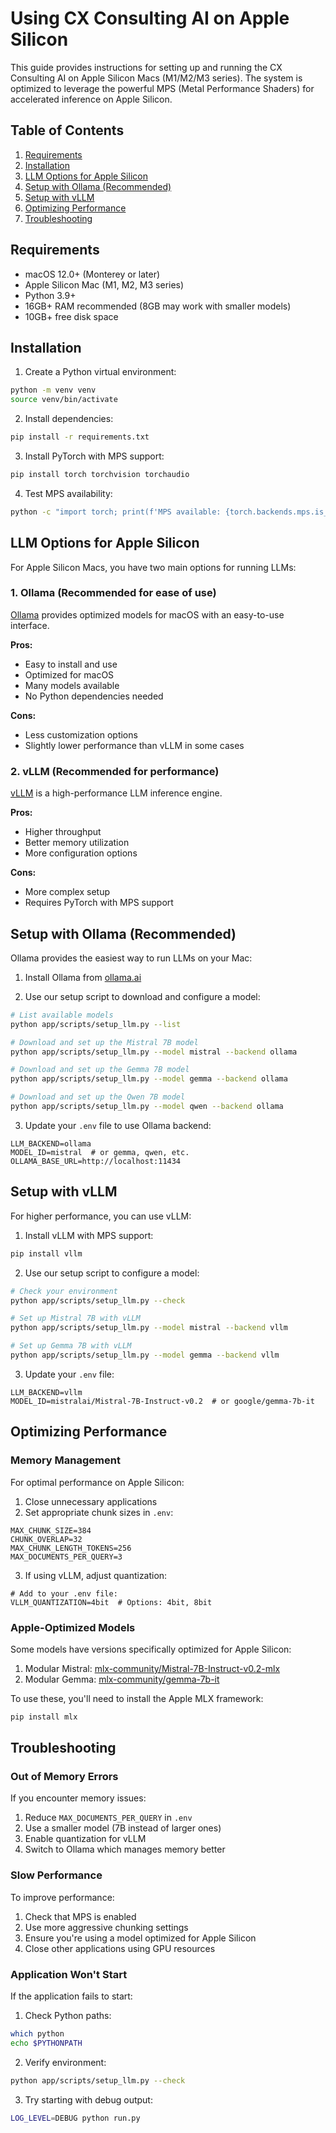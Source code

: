 # Using CX Consulting AI on Apple Silicon

This guide provides instructions for setting up and running the CX Consulting AI on Apple Silicon Macs (M1/M2/M3 series). The system is optimized to leverage the powerful MPS (Metal Performance Shaders) for accelerated inference on Apple Silicon.

## Table of Contents

1. [Requirements](#requirements)
2. [Installation](#installation)
3. [LLM Options for Apple Silicon](#llm-options-for-apple-silicon)
4. [Setup with Ollama (Recommended)](#setup-with-ollama-recommended)
5. [Setup with vLLM](#setup-with-vllm)
6. [Optimizing Performance](#optimizing-performance)
7. [Troubleshooting](#troubleshooting)

## Requirements

- macOS 12.0+ (Monterey or later)
- Apple Silicon Mac (M1, M2, M3 series)
- Python 3.9+
- 16GB+ RAM recommended (8GB may work with smaller models)
- 10GB+ free disk space

## Installation

1. Create a Python virtual environment:
```bash
python -m venv venv
source venv/bin/activate
```

2. Install dependencies:
```bash
pip install -r requirements.txt
```

3. Install PyTorch with MPS support:
```bash
pip install torch torchvision torchaudio
```

4. Test MPS availability:
```bash
python -c "import torch; print(f'MPS available: {torch.backends.mps.is_available()}')"
```

## LLM Options for Apple Silicon

For Apple Silicon Macs, you have two main options for running LLMs:

### 1. Ollama (Recommended for ease of use)

[Ollama](https://ollama.ai/) provides optimized models for macOS with an easy-to-use interface. 

**Pros:**
- Easy to install and use
- Optimized for macOS
- Many models available
- No Python dependencies needed

**Cons:**
- Less customization options
- Slightly lower performance than vLLM in some cases

### 2. vLLM (Recommended for performance)

[vLLM](https://github.com/vllm-project/vllm) is a high-performance LLM inference engine.

**Pros:**
- Higher throughput
- Better memory utilization
- More configuration options

**Cons:**
- More complex setup
- Requires PyTorch with MPS support

## Setup with Ollama (Recommended)

Ollama provides the easiest way to run LLMs on your Mac:

1. Install Ollama from [ollama.ai](https://ollama.ai/)

2. Use our setup script to download and configure a model:
```bash
# List available models
python app/scripts/setup_llm.py --list

# Download and set up the Mistral 7B model
python app/scripts/setup_llm.py --model mistral --backend ollama

# Download and set up the Gemma 7B model
python app/scripts/setup_llm.py --model gemma --backend ollama

# Download and set up the Qwen 7B model
python app/scripts/setup_llm.py --model qwen --backend ollama
```

3. Update your `.env` file to use Ollama backend:
```
LLM_BACKEND=ollama
MODEL_ID=mistral  # or gemma, qwen, etc.
OLLAMA_BASE_URL=http://localhost:11434
```

## Setup with vLLM

For higher performance, you can use vLLM:

1. Install vLLM with MPS support:
```bash
pip install vllm
```

2. Use our setup script to configure a model:
```bash
# Check your environment
python app/scripts/setup_llm.py --check

# Set up Mistral 7B with vLLM
python app/scripts/setup_llm.py --model mistral --backend vllm

# Set up Gemma 7B with vLLM
python app/scripts/setup_llm.py --model gemma --backend vllm
```

3. Update your `.env` file:
```
LLM_BACKEND=vllm
MODEL_ID=mistralai/Mistral-7B-Instruct-v0.2  # or google/gemma-7b-it
```

## Optimizing Performance

### Memory Management

For optimal performance on Apple Silicon:

1. Close unnecessary applications
2. Set appropriate chunk sizes in `.env`:
```
MAX_CHUNK_SIZE=384
CHUNK_OVERLAP=32
MAX_CHUNK_LENGTH_TOKENS=256
MAX_DOCUMENTS_PER_QUERY=3
```

3. If using vLLM, adjust quantization:
```
# Add to your .env file:
VLLM_QUANTIZATION=4bit  # Options: 4bit, 8bit
```

### Apple-Optimized Models

Some models have versions specifically optimized for Apple Silicon:

1. Modular Mistral: [mlx-community/Mistral-7B-Instruct-v0.2-mlx](https://huggingface.co/mlx-community/Mistral-7B-Instruct-v0.2-mlx)
2. Modular Gemma: [mlx-community/gemma-7b-it](https://huggingface.co/mlx-community/gemma-7b-it)

To use these, you'll need to install the Apple MLX framework:
```bash
pip install mlx
```

## Troubleshooting

### Out of Memory Errors

If you encounter memory issues:

1. Reduce `MAX_DOCUMENTS_PER_QUERY` in `.env`
2. Use a smaller model (7B instead of larger ones)
3. Enable quantization for vLLM
4. Switch to Ollama which manages memory better

### Slow Performance

To improve performance:

1. Check that MPS is enabled
2. Use more aggressive chunking settings
3. Ensure you're using a model optimized for Apple Silicon
4. Close other applications using GPU resources

### Application Won't Start

If the application fails to start:

1. Check Python paths:
```bash
which python
echo $PYTHONPATH
```

2. Verify environment:
```bash
python app/scripts/setup_llm.py --check
```

3. Try starting with debug output:
```bash
LOG_LEVEL=DEBUG python run.py
``` 